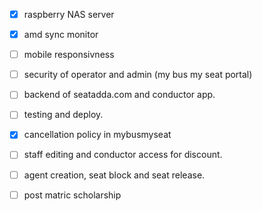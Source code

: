 - [x] raspberry NAS server
- [x] amd sync monitor
- [ ] mobile responsivness
- [ ] security of operator and admin (my bus my seat portal)
- [ ] backend  of seatadda.com and conductor app.
- [ ] testing and deploy.
- [x] cancellation policy in mybusmyseat
- [ ] staff editing and conductor access for discount.
- [ ] agent creation, seat block and seat release. 
- [ ] post matric scholarship 



